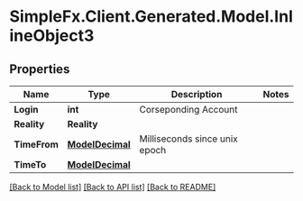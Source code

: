 # SimpleFx.Client.Generated.Model.InlineObject3
## Properties

Name | Type | Description | Notes
------------ | ------------- | ------------- | -------------
**Login** | **int** | Corseponding Account | 
**Reality** | **Reality** |  | 
**TimeFrom** | [**ModelDecimal**](ModelDecimal.md) | Milliseconds since unix epoch | 
**TimeTo** | [**ModelDecimal**](ModelDecimal.md) |  | 

[[Back to Model list]](../README.md#documentation-for-models) [[Back to API list]](../README.md#documentation-for-api-endpoints) [[Back to README]](../README.md)

